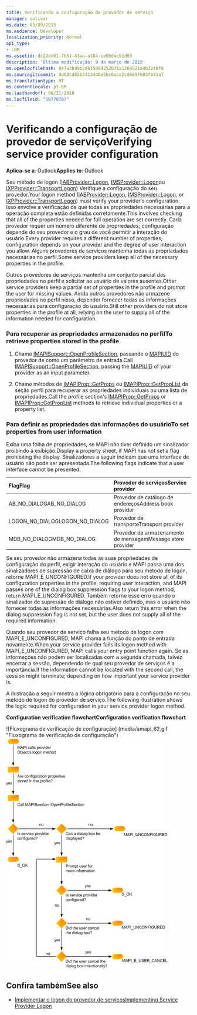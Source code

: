 ```yaml
---
title: Verificando a configuração de provedor de serviço
manager: soliver
ms.date: 03/09/2015
ms.audience: Developer
localization_priority: Normal
api_type:
- COM
ms.assetid: dc23dc61-7b51-43ab-a184-ce0bdac91d03
description: 'Última modificação: 9 de março de 2015'
ms.openlocfilehash: 047a3b99b2d615984252071a1264521a4b2240f8
ms.sourcegitcommit: 9d60cd82b5413446e5bc8ace2cd689f683fb41a7
ms.translationtype: MT
ms.contentlocale: pt-BR
ms.lasthandoff: 06/11/2018
ms.locfileid: "19770707"
---
```

# <a name="verifying-service-provider-configuration"></a><span data-ttu-id="046f2-103">Verificando a configuração de provedor de serviço</span><span class="sxs-lookup"><span data-stu-id="046f2-103">Verifying service provider configuration</span></span>
  
<span data-ttu-id="046f2-104">**Aplica-se a**: Outlook</span><span class="sxs-lookup"><span data-stu-id="046f2-104">**Applies to**: Outlook</span></span> 
  
<span data-ttu-id="046f2-105">Seu método de logon ([IABProvider::Logon](iabprovider-logon.md), [IMSProvider::Logon](imsprovider-logon.md)ou [IXPProvider::TransportLogon](ixpprovider-transportlogon.md)) Verifique a configuração do seu provedor.</span><span class="sxs-lookup"><span data-stu-id="046f2-105">Your logon method ([IABProvider::Logon](iabprovider-logon.md), [IMSProvider::Logon](imsprovider-logon.md), or [IXPProvider::TransportLogon](ixpprovider-transportlogon.md)) must verify your provider's configuration.</span></span> <span data-ttu-id="046f2-106">Isso envolve a verificação de que todas as propriedades necessárias para a operação completa estão definidas corretamente.</span><span class="sxs-lookup"><span data-stu-id="046f2-106">This involves checking that all of the properties needed for full operation are set correctly.</span></span> <span data-ttu-id="046f2-107">Cada provedor requer um número diferente de propriedades; configuração depende do seu provedor e o grau de você permitir a interação do usuário.</span><span class="sxs-lookup"><span data-stu-id="046f2-107">Every provider requires a different number of properties; configuration depends on your provider and the degree of user interaction you allow.</span></span> <span data-ttu-id="046f2-108">Alguns provedores de serviços mantenha todas as propriedades necessárias no perfil.</span><span class="sxs-lookup"><span data-stu-id="046f2-108">Some service providers keep all of the necessary properties in the profile.</span></span> 

<span data-ttu-id="046f2-109">Outros provedores de serviços mantenha um conjunto parcial das propriedades no perfil e solicitar ao usuário de valores ausentes.</span><span class="sxs-lookup"><span data-stu-id="046f2-109">Other service providers keep a partial set of properties in the profile and prompt the user for missing values.</span></span> <span data-ttu-id="046f2-110">Ainda outros provedores não armazene propriedades no perfil nisso, depender fornecer todas as informações necessárias para configuração do usuário.</span><span class="sxs-lookup"><span data-stu-id="046f2-110">Still other providers do not store properties in the profile at all, relying on the user to supply all of the information needed for configuration.</span></span>
  
### <a name="to-retrieve-properties-stored-in-the-profile"></a><span data-ttu-id="046f2-111">Para recuperar as propriedades armazenadas no perfil</span><span class="sxs-lookup"><span data-stu-id="046f2-111">To retrieve properties stored in the profile</span></span>
  
1. <span data-ttu-id="046f2-112">Chame [IMAPISupport::OpenProfileSection](imapisupport-openprofilesection.md), passando o [MAPIUID](mapiuid.md) do provedor de como um parâmetro de entrada.</span><span class="sxs-lookup"><span data-stu-id="046f2-112">Call [IMAPISupport::OpenProfileSection](imapisupport-openprofilesection.md), passing the [MAPIUID](mapiuid.md) of your provider as an input parameter.</span></span> 
    
2. <span data-ttu-id="046f2-113">Chame métodos de [IMAPIProp::GetProps](imapiprop-getprops.md) ou [IMAPIProp::GetPropList](imapiprop-getproplist.md) da seção perfil para recuperar as propriedades individuais ou uma lista de propriedades.</span><span class="sxs-lookup"><span data-stu-id="046f2-113">Call the profile section's [IMAPIProp::GetProps](imapiprop-getprops.md) or [IMAPIProp::GetPropList](imapiprop-getproplist.md) methods to retrieve individual properties or a property list.</span></span> 
    
### <a name="to-set-properties-from-user-information"></a><span data-ttu-id="046f2-114">Para definir as propriedades das informações do usuário</span><span class="sxs-lookup"><span data-stu-id="046f2-114">To set properties from user information</span></span>
  
<span data-ttu-id="046f2-115">Exiba uma folha de propriedades, se MAPI não tiver definido um sinalizador proibindo a exibição.</span><span class="sxs-lookup"><span data-stu-id="046f2-115">Display a property sheet, if MAPI has not set a flag prohibiting the display.</span></span> <span data-ttu-id="046f2-116">Sinalizadores a seguir indicam que uma interface de usuário não pode ser apresentada.</span><span class="sxs-lookup"><span data-stu-id="046f2-116">The following flags indicate that a user interface cannot be presented.</span></span>
  
|<span data-ttu-id="046f2-117">**Flag**</span><span class="sxs-lookup"><span data-stu-id="046f2-117">**Flag**</span></span>|<span data-ttu-id="046f2-118">**Provedor de serviços**</span><span class="sxs-lookup"><span data-stu-id="046f2-118">**Service provider**</span></span>|
|:-----|:-----|
|<span data-ttu-id="046f2-119">AB_NO_DIALOG</span><span class="sxs-lookup"><span data-stu-id="046f2-119">AB_NO_DIALOG</span></span>  <br/> |<span data-ttu-id="046f2-120">Provedor de catálogo de endereços</span><span class="sxs-lookup"><span data-stu-id="046f2-120">Address book provider</span></span>  <br/> |
|<span data-ttu-id="046f2-121">LOGON_NO_DIALOG</span><span class="sxs-lookup"><span data-stu-id="046f2-121">LOGON_NO_DIALOG</span></span>  <br/> |<span data-ttu-id="046f2-122">Provedor de transporte</span><span class="sxs-lookup"><span data-stu-id="046f2-122">Transport provider</span></span>  <br/> |
|<span data-ttu-id="046f2-123">MDB_NO_DIALOG</span><span class="sxs-lookup"><span data-stu-id="046f2-123">MDB_NO_DIALOG</span></span>  <br/> |<span data-ttu-id="046f2-124">Provedor de armazenamento de mensagem</span><span class="sxs-lookup"><span data-stu-id="046f2-124">Message store provider</span></span>  <br/> |
   
<span data-ttu-id="046f2-125">Se seu provedor não armazena todas as suas propriedades de configuração do perfil, exigir interação do usuário e MAPI passa uma dos sinalizadores de supressão de caixa de diálogo para seu método de logon, retorne MAPI_E_UNCONFIGURED.</span><span class="sxs-lookup"><span data-stu-id="046f2-125">If your provider does not store all of its configuration properties in the profile, requiring user interaction, and MAPI passes one of the dialog box suppression flags to your logon method, return MAPI_E_UNCONFIGURED.</span></span> <span data-ttu-id="046f2-126">Também retorne esse erro quando o sinalizador de supressão de diálogo não estiver definido, mas o usuário não fornecer todas as informações necessárias.</span><span class="sxs-lookup"><span data-stu-id="046f2-126">Also return this error when the dialog suppression flag is not set, but the user does not supply all of the required information.</span></span>
  
<span data-ttu-id="046f2-127">Quando seu provedor de serviço falha seu método de logon com MAPI_E_UNCONFIGURED, MAPI chama a função do ponto de entrada novamente.</span><span class="sxs-lookup"><span data-stu-id="046f2-127">When your service provider fails its logon method with MAPI_E_UNCONFIGURED, MAPI calls your entry point function again.</span></span> <span data-ttu-id="046f2-128">Se as informações não podem ser localizadas com a segunda chamada, talvez encerrar a sessão, dependendo de qual seu provedor de serviços é a importância.</span><span class="sxs-lookup"><span data-stu-id="046f2-128">If the information cannot be located with the second call, the session might terminate, depending on how important your service provider is.</span></span> 
  
<span data-ttu-id="046f2-129">A ilustração a seguir mostra a lógica obrigatório para a configuração no seu método de logon do provedor de serviço.</span><span class="sxs-lookup"><span data-stu-id="046f2-129">The following illustration shows the logic required for configuration in your service provider logon method.</span></span> 
  
<span data-ttu-id="046f2-130">**Configuration verification flowchart**</span><span class="sxs-lookup"><span data-stu-id="046f2-130">**Configuration verification flowchart**</span></span>
  
<span data-ttu-id="046f2-131">![Fluxograma de verificação de configuração] (media/amapi_62.gif "Fluxograma de verificação de configuração")</span><span class="sxs-lookup"><span data-stu-id="046f2-131">![Configuration verification flowchart](media/amapi_62.gif "Configuration verification flowchart")</span></span>
  
## <a name="see-also"></a><span data-ttu-id="046f2-132">Confira também</span><span class="sxs-lookup"><span data-stu-id="046f2-132">See also</span></span>

- [<span data-ttu-id="046f2-133">Implementar o logon do provedor de serviços</span><span class="sxs-lookup"><span data-stu-id="046f2-133">Implementing Service Provider Logon</span></span>](implementing-service-provider-logon.md)

